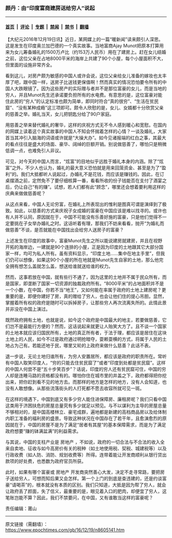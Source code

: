 ### 颜丹：由“印度富商建房送给穷人”说起

---

#### [首页](../../../..?n8605141) &nbsp;|&nbsp; [评论](../../../../../epoch-comment?n8605141) &nbsp;|&nbsp; [专题](../../../../../epoch-special?n8605141) &nbsp;|&nbsp; [禁闻](../../../../../epoch-news?n8605141) &nbsp;|&nbsp; [禁书](../../../../../books?n8605141) &nbsp;|&nbsp; [翻墙](https://github.com/gfw-breaker/nogfw/blob/master/README.md?n8605141)


<div class="post_content" id="artbody" itemprop="articleBody">
 <!-- article content begin -->
 <p>
  【大纪元2016年12月19日讯】近日，某网媒上的一篇“暖新闻”读来颇引人深思。这是发生在印度奥兰加巴德的一个真实故事。当地富商Ajay Munot把原本打算用来为女儿筹备婚礼的1500万卢比（约153万人民币）用在了建房上。赶在女儿结婚之前，这位父亲在占地8000平米的海岸上共建了90个小屋，每个小屋面积不大，但里面的设施非常齐全。
 </p>
 <p>
  看到这儿，对房产颇为敏感的中国人或许会说，这位父亲给女儿准备的嫁妆也太丰厚了吧，跟中国一样，送房子比送钱更保值啊！然而真实的情况恐怕要令所有的中国人大跌眼镜了。因为这些房产的实际赠与者并不是那位富豪的女儿，而是当地的穷人，并且Munot先生还承诺要负担所有的水电费。有意思的是，这位富豪对能住此房的“穷人”的认定标准也颇为简单，即同时符合“真的很穷”、“生活在贫民窟”、“没有某种成瘾”这三项即可。颇令人欣慰的是，女儿、女婿都十分欣赏父亲的慈善之举。婚礼当天，女儿把钥匙分给了90户家庭。
 </p>
 <p>
  用慈善之举来替代婚礼的奢华，这样的庆祝方式无不令人感到暖心和宽慰。在国内的网媒上读着这个真实故事的中国人不知会怀揣着怎样的心情？一谈及婚礼，大家首当其冲引入脑海的词语或许就是“大操大办”。如今见诸报端的红白之事，其最大的看点往往是盛大的场面、豪华、阔绰的巨额开销。别说做慈善了，哪怕只是稍微低调一点，也难免引人非议。
 </p>
 <p>
  可见，对今天的中国人而言，“炫富”的目地似乎远胜于婚礼本身的内涵。除了“炫富”之外，不少人也认为，婚礼的最大意义恐怕就是用来回笼资金、甚至是为了“盈利”的。我们大抵都听人说起过，办婚礼不是花钱，而应该是赚钱的。因此，在订桌摆酒之前，定然免不了要仔细核算一番，看看所收的份子钱能否在支付了酒宴之后，仍让自己“有的赚”。试想，若人们都有此“顾念”，哪里还会想着要利用这样的庆典来做做慈善呢？
 </p>
 <p>
  从这点来看，中国人无论穷富，在婚礼上所表现出的惟利是图真可谓是演绎到了极致。如此，以慈善的方式来庆祝子女成婚的富豪在中国应该是难以找寻的。或许也有人并不认同，原因就在于，中国不可能没有乐善好施的富豪，只是他们觉得不一定要挑在子女举办婚礼之时。这话听着有理，那我们不妨来看看，抛开“为婚礼而做慈善”不谈，是否就能在中国找出会给穷人送房子的富豪？
 </p>
 <p>
  上述发生在印度的故事中，富豪Munot先生之所以能说建房就建房，并且在视野开拓的海岸边，一建就是90个连排的小屋，正是因为印度的土地跟其它大部分国家一样，均可为私人所有。虽有资料显示，“印度土地……集中在地主手里”，但我们仍可以想像，如果这90个小屋的所在地就是Munot先生自家的土地，那么他完全拥有想怎么盖就怎么盖，想送给谁就送给谁的权力。
 </p>
 <p>
  然而，这事若放在中国，就有些行不通了，因为这里的土地并不属于民众所有，而是国家，即垄断了国家一切资源的独裁政府所有。“8000平米”的占地面积并不是一个小数，在中国，你若不当“地王”，又如何能在率属于政府的土地上建房呢？更重要的是，即便你建好了房，真的赠给了穷人，也会让他们住的提心吊胆。显然，掌握着所有权的政府是随时可以拆掉房子，让那些穷人再次流离失所的。此情此景并非没在中国上演过。
 </p>
 <p>
  既然政府拥有土地，也就是说，如今这个政府是中国最大的地主，若要做慈善，它们岂不是最能行方便的？然而，这话说起来就更让人贻笑大方了。且不谈一个国家的土地本就应该归国民所有，土地的真正所有者，于法于理，都应该是居住在这块土地上的人民，如今不过是政府通过明抢暗夺，耍赖耍横的方式，将属于人民的土地占为己有。若能还地于民，哪里又轮的上政府来做什么慈善？此话不表。
 </p>
 <p>
  退一步说，无论土地归谁所有，为穷人安置居所，都应该是政府的职责所在。常听有中国人取笑印度人，“穷的只能去住贫民窟了”或者“印度到处都是贫民窟”。这样的中国人何尝不是“五十步笑百步”？话说，印度的穷人还有贫民窟可住，中国的穷人却是连睡马路的资格都没有的。哪怕你住在城市里的井盖之下，政府都得把你挖出来，把你赶到看不见的地方去。而那样的地方是怎样的地方，没有人会知道，也没有人敢想像。从那些流落街头的人打死都不愿去收容所就可见一斑。
 </p>
 <p>
  在这样的境遇下，中国到底又有多少穷人能住进保障房、廉租房呢？我们只看中国这类用于济困扶危的房屋总量究有多少就足以预见。与不以谋利为主导的房屋总量不够相对的，是中国高楼林立、豪宅成群，遍地都是新建的高档商品房以及给体制内职工准备的福利房的盛景。导致这种状况在中国存在了若干年，且愈演愈烈的原因就在于，中国的房屋不是为了满足“居者有其屋”的基本保障需求，而是为了满足政府想要“赚的钵满盆满”的利益需求。
 </p>
 <p>
  与其说，中国的支柱产业是
  <ok href="https://www.epochtimes.com/gb/tag/%E6%88%BF%E5%9C%B0%E4%BA%A7.html">
   房地产
  </ok>
  ，不如说，政府的一切合法与不合法的收入全来自卖地、征收与如今高房价有关的税种（如土地使用税、契税、城建税等）以及行政收费（如人防、消防、规划收费等）所得。连带着能让开发商顺利从银行贷出款项的好处费，也悉数为政府官员所获。
 </p>
 <p>
  此时，如果有哪个富豪或
  <ok href="https://www.epochtimes.com/gb/tag/%E6%88%BF%E5%9C%B0%E4%BA%A7.html">
   房地产
  </ok>
  开发商突然善心大发，决定不走寻常路，要把房子送给穷人，可想而知后果又会怎样。第一个上门的到底是查违建的，还是约谈富豪“请喝茶”的，根本就没有本质的区别。我们只知道，大抵是因为帮了穷人，就会让政府丢了颜面，失了信义，最重要的是，眼见着入口的肥肉，却便宜了穷人，这笔账岂能不算？因此，我们不禁要问，在中国，又有谁敢当这样的富豪呢？
 </p>
 <p>
  责任编辑：莆山
 </p>
 <p>
  <strong>
  </strong>
 </p>
 <p>
 </p>
 <!-- article content end -->
 <div id="below_article_ad">
 </div>
</div>


---

原文链接（需翻墙）：https://www.epochtimes.com/gb/16/12/19/n8605141.htm